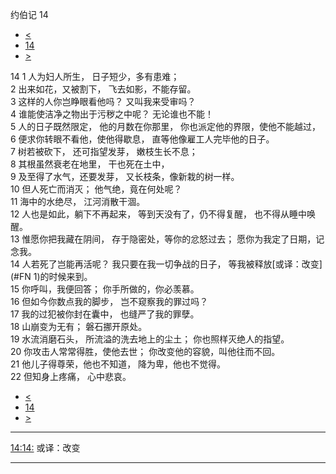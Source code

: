 ﻿





 约伯记 14




* [<](bible/JOB13.md)
* [14](bible/JOB.md)
* [>](bible/JOB15.md)



 
14 
1 人为妇人所生， 日子短少，多有患难；  
2 出来如花，又被割下， 飞去如影，不能存留。  
3 这样的人你岂睁眼看他吗？ 又叫我来受审吗？  
4 谁能使洁净之物出于污秽之中呢？ 无论谁也不能！  
5 人的日子既然限定， 他的月数在你那里， 你也派定他的界限，使他不能越过，  
6 便求你转眼不看他，使他得歇息， 直等他像雇工人完毕他的日子。     
7 树若被砍下， 还可指望发芽， 嫩枝生长不息；  
8 其根虽然衰老在地里， 干也死在土中，  
9 及至得了水气，还要发芽， 又长枝条，像新栽的树一样。  
10 但人死亡而消灭； 他气绝，竟在何处呢？  
11 海中的水绝尽， 江河消散干涸。  
12 人也是如此，躺下不再起来， 等到天没有了，仍不得复醒， 也不得从睡中唤醒。  
13 惟愿你把我藏在阴间， 存于隐密处，等你的忿怒过去； 愿你为我定了日期，记念我。  
14 人若死了岂能再活呢？ 我只要在我一切争战的日子， 等我被释放[或译：改变](#FN
1)的时候来到。  
15 你呼叫，我便回答； 你手所做的，你必羡慕。  
16 但如今你数点我的脚步， 岂不窥察我的罪过吗？  
17 我的过犯被你封在囊中， 也缝严了我的罪孽。     
18 山崩变为无有； 磐石挪开原处。  
19 水流消磨石头， 所流溢的洗去地上的尘土； 你也照样灭绝人的指望。  
20 你攻击人常常得胜，使他去世； 你改变他的容貌，叫他往而不回。  
21 他儿子得尊荣，他也不知道， 降为卑，他也不觉得。  
22 但知身上疼痛， 心中悲哀。 
* [<](bible/JOB13.md)
* [14](bible/JOB.md)
* [>](bible/JOB15.md)





---


[14:14:](#V14)
或译：改变




---









